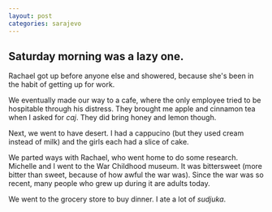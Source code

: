 ```yaml
---
layout: post
categories: sarajevo
---
```


## Saturday morning was a lazy one.
Rachael got up before anyone else and showered, because she's been in the habit 
of getting up for work.

We eventually made our way to a cafe, where the only employee tried
to be hospitable through his distress. They brought me apple and 
cinnamon tea when I asked for *caj*. They did bring honey and lemon though.

Next, we went to have desert. I had a cappucino (but they used cream instead
of milk) and the girls each had a slice of cake.

We parted ways with Rachael, who went home to do some research. Michelle and
I went to the War Childhood museum. It was bittersweet (more bitter than
sweet, because of how awful the war was). Since the war was so recent,
many people who grew up during it are adults today. 

We went to the grocery store to buy dinner. I ate a lot of *sudjuka*.

